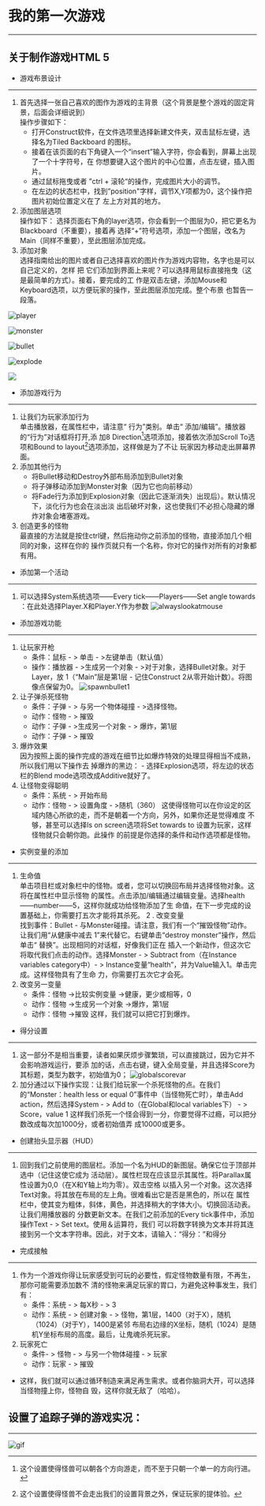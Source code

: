 # 我的第一次游戏
---
## 关于制作游戏HTML 5

* 游戏布景设计
---
  1. 首先选择一张自己喜欢的图作为游戏的主背景（这个背景是整个游戏的固定背景，后面会详细说到）\
  操作步骤如下：
     - 打开Construct软件，在文件选项里选择新建文件夹，双击鼠标左键，选择名为Tiled Backboard 
                的图标。
     - 接着在该页面的右下角键入一个“insert”输入字符，你会看到，屏幕上出现了一个十字符号，在 
                你想要键入这个图片的中心位置，点击左键，插入图片。
     - 通过鼠标拖曳或者 ”ctrl + 滚轮“的操作，完成图片大小的调节。
     - 在左边的状态栏中，找到”position"字样，调节X,Y项都为0，这个操作把图片初始位置定义在了 
                左上方对其的地方。
  2. 添加图层选项\
  操作如下：
       选择页面右下角的layer选项，你会看到一个图层为0，把它更名为Blackboard（不重要），接着再 
       选择“+”符号选项，添加一个图层，改名为Main（同样不重要），至此图层添加完成。
  3. 添加对象\
       选择指南给出的图片或者自己选择喜欢的图片作为游戏内容物，名字也是可以自己定义的，怎样 
       把 它们添加到界面上来呢？可以选择用鼠标直接拖曳（这是最简单的方式）。接着，要完成的工 
       作是双击左键，添加Mouse和Keyboard选项，以方便玩家的操作，至此图层添加完成。整个布景 
       也暂告一段落。
       
![player](https://user-images.githubusercontent.com/43528369/46475524-55429f80-c818-11e8-8174-959a2055c7a0.png)

![monster](https://user-images.githubusercontent.com/43528369/46475530-57a4f980-c818-11e8-9c6a-cea55a21a3ab.png)

![bullet](https://user-images.githubusercontent.com/43528369/46475536-5b388080-c818-11e8-8516-fdd0cc52ea08.png)

![explode](https://user-images.githubusercontent.com/43528369/46475542-5ecc0780-c818-11e8-892d-08ead9939d7f.png)

![ ](https://user-images.githubusercontent.com/43528369/46474965-cd0fca80-c816-11e8-87c7-bfc447d552a7.jpg)


* 添加游戏行为
---
  1. 让我们为玩家添加行为\
     单击播放器，在属性栏中，请注意“ 行为”类别。单击“ 添加/编辑”。播放器的“行为”对话框将打开,添 
     加8 Direction[^1]选项添加，接着依次添加Scroll To选项和Bound to layout[^2]选项添加，这样做是为了不让 
     玩家因为移动走出屏幕界面。
  2. 添加其他行为
     - 将Bullet移动和Destroy外部布局添加到Bullet对象
     - 将子弹移动添加到Monster对象（因为它也向前移动）
     - 将Fade行为添加到Explosion对象（因此它逐渐消失）出现后）。默认情况下，淡化行为也会在淡出淡 
    出后破坏对象，这也使我们不必担心隐藏的爆炸对象会堵塞游戏。
  3. 创造更多的怪物\
     最直接的方法就是按住ctrl键，然后拖动你之前添加的怪物，直接添加几个相同的对象，这样在你的 
     操作页就只有一个名称，你对它的操作对所有的对象都有用。
       
       
       
* 添加第一个活动
---
  1. 可以选择System系统选项——Every tick——Players——Set angle towards ：在此处选择Player.X和Player.Y作为参数
![alwayslookatmouse](https://user-images.githubusercontent.com/43528369/46476878-d51e3900-c81b-11e8-9392-303eb2bd01d3.png)



* 添加游戏功能
---
  1. 让玩家开枪
     - 条件：鼠标 - > 单击 - >左键单击（默认值）
     - 操作：播放器 - >生成另一个对象 - >对于对象，选择Bullet对象。对于Layer，放 
                                        1（“Main”层是第1层 - 记住Construct 2从零开始计数）。将图像点保留为0。
![spawnbullet1](https://user-images.githubusercontent.com/43528369/46476895-dd767400-c81b-11e8-9d76-35dd5804b17b.png)
  2. 让子弹杀死怪物
     - 条件：子弹 - > 与另一个物体碰撞 - >选择怪物。
     - 动作：怪物 - > 摧毁
     - 动作：子弹 - >生成另一个对象 - > 爆炸，第1层
     - 动作：子弹 - > 摧毁                                     
  3. 爆炸效果\
        因为按照上面的操作完成的游戏在细节比如爆炸特效的处理显得相当不成熟，所以我们用以下操作去 
        掉爆炸的黑边：
                    - 选择Explosion选项，将左边的状态栏的Blend mode选项改成Additive就好了。                  
  4. 让怪物变得聪明
     - 条件：系统 - > 开始布局
     - 动作：怪物 - > 设置角度 - >随机（360）
       这使得怪物可以在你设定的区域内随心所欲的走，而不是朝着一个方向，另外，如果你还是觉得难度 
       不够，甚至可以选择ls on screen选项将Set towards to 设置为玩家，这样怪物就只会朝你跑。此操作 
       的前提是你选择的条件和动作选项都是怪物。
       
       
       
* 实例变量的添加
---
  1. 生命值\
       单击项目栏或对象栏中的怪物。或者，您可以切换回布局并选择怪物对象。这将在属性栏中显示怪物 
       的属性。点击添加/编辑通过编辑变量。选择health——number——5，这样你就成功给怪物添加了生 
       命值，在下一步完成的设置基础上，你需要打五次才能将其杀死。
  2 . 改变变量\
        找到事件：Bullet - 与Monster碰撞。请注意，我们有一个“摧毁怪物”动作。让我们用“从健康中减去 
        1”来代替它。右键单击“destroy monster”操作，然后单击“ 替换”。出现相同的对话框，好像我们正在 
        插入一个新动作，但这次它将取代我们点击的动作。选择Monster - > Subtract from（在Instance 
        variables category中）- > Instance变量“health”，并为Value输入1。单击完成。这样怪物具有了生命 
        力，你需要打五次它才会死。
  3. 改变另一变量
     - 条件：怪物 ->比较实例变量 ->健康，更少或相等，0 
     - 动作：怪物 ->生成另一个对象 ->爆炸，第1层
     - 动作：怪物 ->摧毁
       这样，我们就可以把它打到爆炸。
       
       
       
* 得分设置
---
  1. 这一部分不是相当重要，读者如果厌烦步骤繁琐，可以直接跳过，因为它并不会影响游戏运行，要添 
     加的话，点击右键，键入全局变量，并且选择Score为其标题，类型为数字，初始值为0；
![globalscorevar](https://user-images.githubusercontent.com/43528369/46479251-401e3e80-c821-11e8-82b6-2c3269d1404f.png)
  2. 加分通过以下操作实现：让我们给玩家一个杀死怪物的点。在我们的“Monster：health less or equal 
    0”事件中（当怪物死亡时），单击Add action，然后选择System - > Add 
    to（在Global和local variables下） - > Score，value 1
       这样我们杀死一个怪会得到一分，你要觉得不过瘾，可以把分数改成每次加1000分，或者初始值弄 
       成10000或更多。
       
       
       
* 创建抬头显示器（HUD）
---
  1. 回到我们之前使用的图层栏。添加一个名为HUD的新图层。确保它位于顶部并选中（记住这使它成为 
       活动层）。属性栏现在应该显示其属性。将Parallax属性设置为0,0（在X和Y轴上均为零）。双击空格 
       以插入另一个对象。这次选择Text对象。将其放在布局的左上角。很难看出它是否是黑色的，所以在 
       属性栏中，使其变为粗体，斜体，黄色，并选择稍大的字体大小。切换回活动表。让我们用播放器的 
       分数更新文本。在我们之前添加的Every tick事件中，添加操作Text - > Set text。使用＆运算符，我们 
       可以将数字转换为文本并将其连接到另一个文本字符串。因此，对于文本，请输入：“得分：”和得分
       
       
       
* 完成接触
---
  1. 作为一个游戏你得让玩家感受到可玩的必要性，假定怪物数量有限，不再生，那你可能需要添加数不 
     清的怪物来满足玩家的胃口，为避免这种事发生，我们有： 
     - 条件：系统 - > 每X秒 - > 3
     - 动作：系统 - > 创建对象 - > 怪物，第1层，1400（对于X），随机（1024）（对于Y），1400是紧邻 
      布局右边缘的X坐标，随机（1024）是随机Y坐标布局的高度。最后，让鬼魂杀死玩家。       
  2. 玩家死亡
     - 条件- > 怪物 - > 与另一个物体碰撞 - > 玩家
     - 动作：玩家 - > 摧毁
  *  这样，我们就可以通过循环制造来满足再生需求。或者你脑洞大开，可以选择当怪物撞上你，怪物自 
      毁，这样你就无敌了（哈哈）。
      
      
       
## 设置了追踪子弹的游戏实况：
---
![gif](https://user-images.githubusercontent.com/43528369/46481056-0f400880-c825-11e8-8c3c-5d5dacbf52e4.gif)

[^1]: 这个设置使得怪兽可以朝各个方向游走，而不至于只朝一个单一的方向行进。
[^2]: 这个设置使得怪兽不会走出我们的设置背景之外，保证玩家的提体验。
